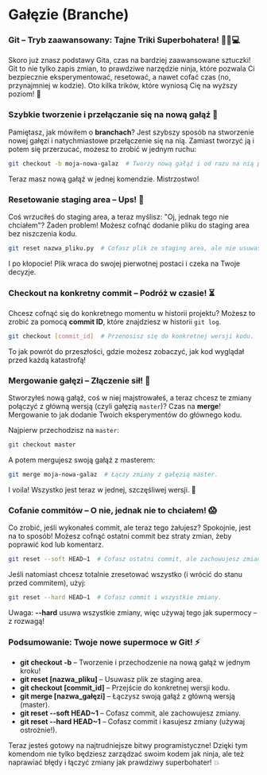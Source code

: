 # Gałęzie (Branche)
### Git – Tryb zaawansowany: Tajne Triki Superbohatera! 🦸‍♂️💻

Skoro już znasz podstawy Gita, czas na bardziej zaawansowane sztuczki! Git to nie tylko zapis zmian, to prawdziwe narzędzie ninja, które pozwala Ci bezpiecznie eksperymentować, resetować, a nawet cofać czas (no, przynajmniej w kodzie). Oto kilka trików, które wyniosą Cię na wyższy poziom! 🚀

### Szybkie tworzenie i przełączanie się na nową gałąź 🌿

Pamiętasz, jak mówiłem o **branchach**? Jest szybszy sposób na stworzenie nowej gałęzi i natychmiastowe przełączenie się na nią. Zamiast tworzyć ją i potem się przerzucać, możesz to zrobić w jednym ruchu:

```bash
git checkout -b moja-nowa-galaz  # Tworzy nową gałąź i od razu na nią przechodzi.
```

Teraz masz nową gałąź w jednej komendzie. Mistrzostwo!

### Resetowanie staging area – Ups! 🙊

Coś wrzuciłeś do staging area, a teraz myślisz: "Oj, jednak tego nie chciałem"? Żaden problem! Możesz cofnąć dodanie pliku do staging area bez niszczenia kodu.

```bash
git reset nazwa_pliku.py  # Cofasz plik ze staging area, ale nie usuwasz zmian w nim.
```

I po kłopocie! Plik wraca do swojej pierwotnej postaci i czeka na Twoje decyzje.

### Checkout na konkretny commit – Podróż w czasie! ⏳

Chcesz cofnąć się do konkretnego momentu w historii projektu? Możesz to zrobić za pomocą **commit ID**, które znajdziesz w historii `git log`.

```bash
git checkout [commit_id]  # Przenosisz się do konkretnej wersji kodu.
```

To jak powrót do przeszłości, gdzie możesz zobaczyć, jak kod wyglądał przed każdą katastrofą!

### Mergowanie gałęzi – Złączenie sił! 🤝

Stworzyłeś nową gałąź, coś w niej majstrowałeś, a teraz chcesz te zmiany połączyć z główną wersją (czyli gałęzią `master`)? Czas na **merge**! Mergowanie to jak dodanie Twoich eksperymentów do głównego kodu.

Najpierw przechodzisz na `master`:
```bash
git checkout master
```

A potem mergujesz swoją gałąź z masterem:
```bash
git merge moja-nowa-galaz  # Łączy zmiany z gałęzią master.
```

I voila! Wszystko jest teraz w jednej, szczęśliwej wersji. 🥳

### Cofanie commitów – O nie, jednak nie to chciałem! 😱

Co zrobić, jeśli wykonałeś commit, ale teraz tego żałujesz? Spokojnie, jest na to sposób! Możesz cofnąć ostatni commit bez straty zmian, żeby poprawić kod lub komentarz.

```bash
git reset --soft HEAD~1  # Cofasz ostatni commit, ale zachowujesz zmiany.
```

Jeśli natomiast chcesz totalnie zresetować wszystko (i wrócić do stanu przed commitem), użyj:
```bash
git reset --hard HEAD~1  # Cofasz commit i wszystkie zmiany.
```

Uwaga: **--hard** usuwa wszystkie zmiany, więc używaj tego jak supermocy – z rozwagą!

### Podsumowanie: Twoje nowe supermoce w Git! ⚡

- **git checkout -b** – Tworzenie i przechodzenie na nową gałąź w jednym kroku!
- **git reset [nazwa_pliku]** – Usuwasz plik ze staging area.
- **git checkout [commit_id]** – Przejście do konkretnej wersji kodu.
- **git merge [nazwa_gałęzi]** – Łączysz swoją gałąź z główną wersją (master).
- **git reset --soft HEAD~1** – Cofasz commit, ale zachowujesz zmiany.
- **git reset --hard HEAD~1** – Cofasz commit i kasujesz zmiany (używaj ostrożnie!).

Teraz jesteś gotowy na najtrudniejsze bitwy programistyczne! Dzięki tym komendom nie tylko będziesz zarządzać swoim kodem jak ninja, ale też naprawiać błędy i łączyć zmiany jak prawdziwy superbohater! 💥